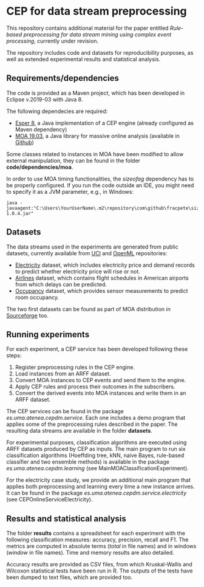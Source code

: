 # CEP for data stream preprocessing

This repository contains additional material for the paper entitled _Rule-based preprocessing for data stream mining using complex event processing_, currently under revision.

The repository includes code and datasets for reproducibility purposes, as well as extended experimental results and statistical analysis.

## Requirements/dependencies

The code is provided as a Maven project, which has been developed in Eclipse v.2019-03 with Java 8.

The following dependecies are required:

* [Esper 8](http://www.espertech.com/esper/), a Java implementation of a CEP engine (already configured as Maven dependency)
* [MOA 19.03](https://moa.cms.waikato.ac.nz/), a Java library for massive online analysis (available in [Github](https://github.com/waikato/moa))

Some classes related to instances in MOA have been modified to allow external manipulation, they can be found in the folder **code/dependencies/moa**. 

In order to use MOA timing functionalities, the _sizeofag_ dependency has to be properly configured. If you run the code outside an IDE, you might need to specify it as a JVM parameter, e.g., in Windows:

```
java -javaagent:"C:\Users\YourUserName\.m2\repository\com\github\fracpete\sizeofag\1.0.4\sizeofag-1.0.4.jar"
```

## Datasets

The data streams used in the experiments are generated from public datasets, currently available from [UCI](https://archive.ics.uci.edu/ml/datasets.php) and [OpenML](https://openml.org/) repositories:

* [Electricity](https://www.openml.org/d/151) dataset, which includes electricity price and demand records to predict whether electricity price will rise or not.
* [Airlines](https://www.openml.org/d/1169) dataset, which contains flight schedules in American airports from which delays can be predicted.
* [Occupancy](https://archive.ics.uci.edu/ml/datasets/Occupancy+Detection+) dataset, which provides sensor measurements to predict room occupancy.

The two first datasets can be found as part of MOA distribution in [Sourceforge](https://sourceforge.net/projects/moa-datastream/files/Datasets/Classification/) too.

## Running experiments

For each experiment, a CEP service has been developed following these steps:

1. Register preprocessing rules in the CEP engine.
2. Load instances from an ARFF dataset.
3. Convert MOA instances to CEP events and send them to the engine.
4. Apply CEP rules and process their outcomes in the subscribers.
5. Convert the derived events into MOA instances and write them in an ARFF dataset.

The CEP services can be found in the package _es.uma.atenea.cepdm.service_. Each one includes a demo program that applies some of the preprocessing rules described in the paper. The resulting data streams are available in the folder **datasets**.

For experimental purposes, classification algorithms are executed using ARFF datasets produced by CEP as inputs. The main program to run six classification algorithms (Hoeffding tree, kNN, naive Bayes, rule-based classifier and two ensemble methods) is available in the package _es.uma.atenea.cepdm.learning_ (see MainMOAClassificationExperiment). 

For the electricity case study, we provide an additional main program that applies both preprocessing and learning every time a new instance arrives. It can be found in the package _es.uma.atenea.cepdm.service.electricity_ (see CEPOnlineServiceElectricity).

## Results and statistical analysis

The folder **results** contains a spreadsheet for each experiment with the following classification measures: accuracy, precision, recall and F1. The metrics are computed in absolute terms (_total_ in file names) and in windows (_window_ in file names). Time and memory results are also detailed.

Accuracy results are provided as CSV files, from which Kruskal-Wallis and Wilcoxon statistical tests have been run in R. The outputs of the tests have been dumped to text files, which are provided too.

